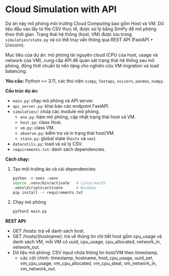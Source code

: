 # Cloud Simulation with API

Dự án này mô phỏng môi trường Cloud Computing bao gồm Host và VM. Dữ liệu đầu vào lấy từ file CSV thực tế, được xử lý bằng SimPy để mô phỏng theo thời gian. Trạng thái hệ thống (host, VM) được lưu trong `simulation/state.py` và có thể truy vấn thông qua REST API (FastAPI + Uvicorn). 

Mục tiêu của dự án: mô phỏng tài nguyên cloud (CPU của host, usage và network của VM), cung cấp API để quan sát trạng thái hệ thống sau mô phỏng, đồng thời chuẩn bị nền tảng cho nghiên cứu VM migration và load balancing. 

**Yêu cầu:** Python >= 3.11, các thư viện `simpy`, `fastapi`, `uvicorn`, `pandas`, `numpy`.  

**Cấu trúc dự án:**  
- `main.py`: chạy mô phỏng và API server.  
- `api_server.py`: khai báo các endpoint FastAPI.  
- `simulation/`: chứa các module mô phỏng.  
  - `env.py`: hàm mô phỏng, cập nhật trạng thái host và VM.  
  - `host.py`: class Host.  
  - `vm.py`: class VM.  
  - `observe.py`: kiểm tra và in trạng thái host/VM.  
  - `state.py`: global state (`hosts` và `vms`).  
- `data/utils.py`: load và xử lý CSV.  
- `requirements.txt`: danh sách dependencies.  

**Cách chạy:**  
1. Tạo môi trường ảo và cài dependencies:  
   ```bash
   python -m venv .venv
   source .venv/bin/activate   # Linux/macOS
   .venv\Scripts\activate      # Windows
   pip install -r requirements.txt
2. Chạy mô phỏng 
    ```bash
    python3 main.py
**REST API:**

- GET /hosts: trả về danh sách host.
- GET /hosts/{hostname}: trả về thông tin chi tiết host gồm cpu_usage và danh sách VM, mỗi VM có uuid, cpu_usage, cpu_allocated, network_in, network_out.
- Dữ liệu mô phỏng: CSV input chứa thông tin host/VM theo timestamp, 
    + các cột chính: timestamp,  hostname, host_cpu_usage, 
                                                                                    uuid_set, 
                                                                                    vm_cpu_usage, 
                                                                                    vm_cpu_allocated, 
                                                                                    vm_cpu_steal,
                                                                                    vm_network_in, 
                                                                                    vm_network_out.
